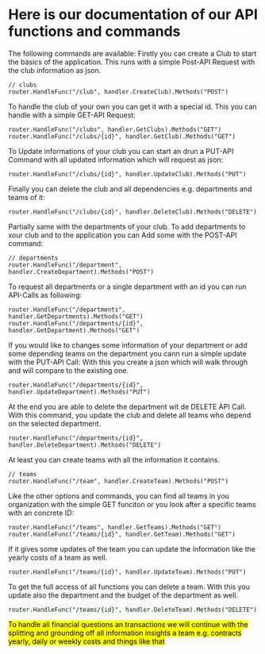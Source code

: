 # Here is our documentation of our API functions and commands
The following commands are available: 
Firstly you can create a Club to start the basics of the application.
This runs with a simple Post-API Request with the club information as json.

	// clubs
	router.HandleFunc("/club", handler.CreateClub).Methods("POST")

To handle the club of your own you can get it with a special id. This you can handle with a simple GET-API Request: 

	router.HandleFunc("/clubs", handler.GetClubs).Methods("GET")
	router.HandleFunc("/clubs/{id}", handler.GetClub).Methods("GET")

To Update informations of your club you can start an drun a PUT-API Command with all updated information which will request as json:

	router.HandleFunc("/clubs/{id}", handler.UpdateClub).Methods("PUT")

Finally you can delete the club and all dependencies e.g. departments and teams of it:

	router.HandleFunc("/clubs/{id}", handler.DeleteClub).Methods("DELETE")

Partially same with the departments of your club. To add departments to xour club and to the application you can Add some with the POST-API command: 

    // departments
	router.HandleFunc("/department", handler.CreateDepartment).Methods("POST")

To request all departments or a single department with an id you can run API-Calls as following: 

	router.HandleFunc("/departments", handler.GetDepartments).Methods("GET")
	router.HandleFunc("/departments/{id}", handler.GetDepartment).Methods("GET")

If you would like to changes some information of your department or add some depending teams on the department you cann run a simple update with the PUT-API Call:
With this you create a json which will walk through and will compare to the existing one.

	router.HandleFunc("/departments/{id}", handler.UpdateDepartment).Methods("PUT")

At the end you are able to delete the department wit de DELETE API Call. With this command, you update the club and delete all teams who depend on the selected department.

	router.HandleFunc("/departments/{id}", handler.DeleteDepartment).Methods("DELETE")

At least you can create teams with all the information it contains. 

	// teams
	router.HandleFunc("/team", handler.CreateTeam).Methods("POST")

Like the other options and commands, you can find all teams in you organization with the simple GET funciton or you look after a specific teams with an concrete ID:

	router.HandleFunc("/teams", handler.GetTeams).Methods("GET")
	router.HandleFunc("/teams/{id}", handler.GetTeam).Methods("GET")

If it gives some updates of the team you can update the information like the yearly costs of a team as well. 

	router.HandleFunc("/teams/{id}", handler.UpdateTeam).Methods("PUT")

To get the full access of all functions you can delete a team. With this you update also the department and the budget of the department as well. 

	router.HandleFunc("/teams/{id}", handler.DeleteTeam).Methods("DELETE")

<mark>To handle all financial questions an transactions we will continue with the splitting and grounding off all information insights a team e.g. contracts yearly, daily or weekly costs and things like that</mark>